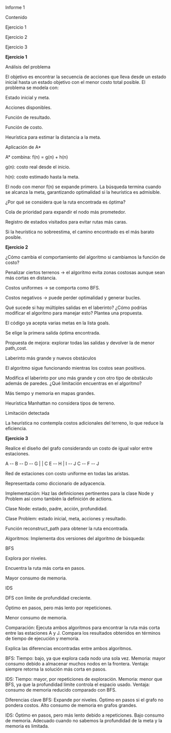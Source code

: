Informe 1

Contenido

Ejercicio 1 

Ejercicio 2 

Ejercicio 3

**Ejercicio 1**

Análisis del problema

El objetivo es encontrar la secuencia de acciones que lleva desde un estado inicial hasta un estado objetivo con el menor costo total posible.
El problema se modela con:

Estado inicial y meta.

Acciones disponibles.

Función de resultado.

Función de costo.

Heurística para estimar la distancia a la meta.


Aplicación de A*

A* combina:
f(n) = g(n) + h(n)

g(n): costo real desde el inicio.

h(n): costo estimado hasta la meta.

El nodo con menor f(n) se expande primero.
La búsqueda termina cuando se alcanza la meta, garantizando optimalidad si la heurística es admisible.


¿Por qué se considera que la ruta encontrada es óptima?


Cola de prioridad para expandir el nodo más prometedor.

Registro de estados visitados para evitar rutas más caras.

Si la heurística no sobreestima, el camino encontrado es el más barato posible.


**Ejercicio 2**


¿Cómo cambia el comportamiento del algoritmo si cambiamos la función de costo?


Penalizar ciertos terrenos → el algoritmo evita zonas costosas aunque sean más cortas en distancia.

Costos uniformes → se comporta como BFS.

Costos negativos → puede perder optimalidad y generar bucles.


Qué sucede si hay múltiples salidas en el laberinto? ¿Cómo podrías modificar el algoritmo para manejar esto? Plantea una
propuesta.


El código ya acepta varias metas en la lista goals.

Se elige la primera salida óptima encontrada.

Propuesta de mejora: explorar todas las salidas y devolver la de menor path_cost.

Laberinto más grande y nuevos obstáculos

El algoritmo sigue funcionando mientras los costos sean positivos.


Modifica el laberinto por uno más grande y con otro tipo de obstáculo además de paredes. ¿Qué limitación encuentras en el
algoritmo? 


Más tiempo y memoria en mapas grandes.

Heurística Manhattan no considera tipos de terreno.

Limitación detectada

La heurística no contempla costos adicionales del terreno, lo que reduce la eficiencia.


**Ejercicio 3** 

Realice el diseño del grafo considerando un costo de igual valor
entre estaciones.

A -- B -- D -- G
| |
C E -- H
|
I -- J
C -- F -- J


Red de estaciones con costo uniforme en todas las aristas.

Representada como diccionario de adyacencia.


Implementación: Haz las definiciones pertinentes para la clase Node y Problem así como también la definición de actions.


Clase Node: estado, padre, acción, profundidad.

Clase Problem: estado inicial, meta, acciones y resultado.

Función reconstruct_path para obtener la ruta encontrada.


Algoritmos: Implementa dos versiones del algoritmo de búsqueda:


BFS

Explora por niveles.

Encuentra la ruta más corta en pasos.

Mayor consumo de memoria.

IDS

DFS con límite de profundidad creciente.

Óptimo en pasos, pero más lento por repeticiones.

Menor consumo de memoria.

Comparación: Ejecuta ambos algoritmos para encontrar la ruta más corta entre las estaciones A y J. Compara los resultados obtenidos en
términos de tiempo de ejecución y memoria.


Explica las diferencias encontradas entre ambos algoritmos.

BFS:
Tiempo: bajo, ya que explora cada nodo una sola vez.
Memoria: mayor consumo debido a almacenar muchos nodos en la frontera.
Ventaja: siempre retorna la solución más corta en pasos.

IDS:
Tiempo: mayor, por repeticiones de exploración.
Memoria: menor que BFS, ya que la profundidad límite controla el espacio usado.
Ventaja: consumo de memoria reducido comparado con BFS.


Diferencias clave
BFS:
Expande por niveles.
Óptimo en pasos si el grafo no pondera costos.
Alto consumo de memoria en grafos grandes.

IDS:
Óptimo en pasos, pero más lento debido a repeticiones.
Bajo consumo de memoria.
Adecuado cuando no sabemos la profundidad de la meta y la memoria es limitada.
